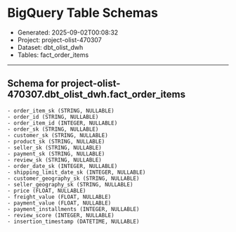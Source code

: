 # BigQuery Table Schemas

- Generated: 2025-09-02T00:08:32
- Project: project-olist-470307
- Dataset: dbt_olist_dwh
- Tables: fact_order_items

---

## Schema for project-olist-470307.dbt_olist_dwh.fact_order_items

```text
- order_item_sk (STRING, NULLABLE)
- order_id (STRING, NULLABLE)
- order_item_id (INTEGER, NULLABLE)
- order_sk (STRING, NULLABLE)
- customer_sk (STRING, NULLABLE)
- product_sk (STRING, NULLABLE)
- seller_sk (STRING, NULLABLE)
- payment_sk (STRING, NULLABLE)
- review_sk (STRING, NULLABLE)
- order_date_sk (INTEGER, NULLABLE)
- shipping_limit_date_sk (INTEGER, NULLABLE)
- customer_geography_sk (STRING, NULLABLE)
- seller_geography_sk (STRING, NULLABLE)
- price (FLOAT, NULLABLE)
- freight_value (FLOAT, NULLABLE)
- payment_value (FLOAT, NULLABLE)
- payment_installments (INTEGER, NULLABLE)
- review_score (INTEGER, NULLABLE)
- insertion_timestamp (DATETIME, NULLABLE)
```
